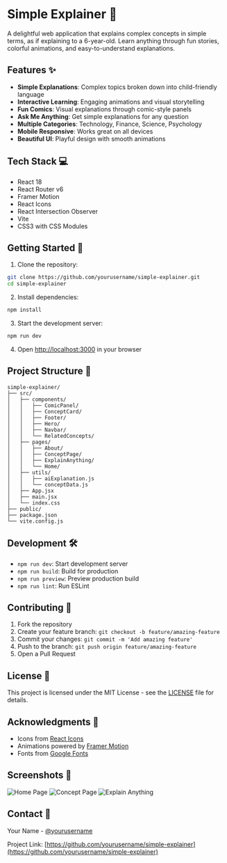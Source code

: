 # Simple Explainer 🧠

A delightful web application that explains complex concepts in simple terms, as if explaining to a 6-year-old. Learn anything through fun stories, colorful animations, and easy-to-understand explanations.

## Features ✨

- **Simple Explanations**: Complex topics broken down into child-friendly language
- **Interactive Learning**: Engaging animations and visual storytelling
- **Fun Comics**: Visual explanations through comic-style panels
- **Ask Me Anything**: Get simple explanations for any question
- **Multiple Categories**: Technology, Finance, Science, Psychology
- **Mobile Responsive**: Works great on all devices
- **Beautiful UI**: Playful design with smooth animations

## Tech Stack 💻

- React 18
- React Router v6
- Framer Motion
- React Icons
- React Intersection Observer
- Vite
- CSS3 with CSS Modules

## Getting Started 🚀

1. Clone the repository:
```bash
git clone https://github.com/yourusername/simple-explainer.git
cd simple-explainer
```

2. Install dependencies:
```bash
npm install
```

3. Start the development server:
```bash
npm run dev
```

4. Open [http://localhost:3000](http://localhost:3000) in your browser

## Project Structure 📁

```
simple-explainer/
├── src/
│   ├── components/
│   │   ├── ComicPanel/
│   │   ├── ConceptCard/
│   │   ├── Footer/
│   │   ├── Hero/
│   │   ├── Navbar/
│   │   └── RelatedConcepts/
│   ├── pages/
│   │   ├── About/
│   │   ├── ConceptPage/
│   │   ├── ExplainAnything/
│   │   └── Home/
│   ├── utils/
│   │   ├── aiExplanation.js
│   │   └── conceptData.js
│   ├── App.jsx
│   ├── main.jsx
│   └── index.css
├── public/
├── package.json
└── vite.config.js
```

## Development 🛠️

- `npm run dev`: Start development server
- `npm run build`: Build for production
- `npm run preview`: Preview production build
- `npm run lint`: Run ESLint

## Contributing 🤝

1. Fork the repository
2. Create your feature branch: `git checkout -b feature/amazing-feature`
3. Commit your changes: `git commit -m 'Add amazing feature'`
4. Push to the branch: `git push origin feature/amazing-feature`
5. Open a Pull Request

## License 📝

This project is licensed under the MIT License - see the [LICENSE](LICENSE) file for details.

## Acknowledgments 🙏

- Icons from [React Icons](https://react-icons.github.io/react-icons/)
- Animations powered by [Framer Motion](https://www.framer.com/motion/)
- Fonts from [Google Fonts](https://fonts.google.com/)

## Screenshots 📸

![Home Page](screenshots/home.png)
![Concept Page](screenshots/concept.png)
![Explain Anything](screenshots/explain.png)

## Contact 📧

Your Name - [@yourusername](https://twitter.com/yourusername)

Project Link: [https://github.com/yourusername/simple-explainer](https://github.com/yourusername/simple-explainer)
